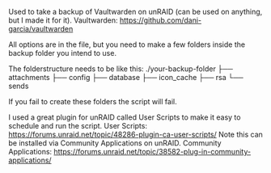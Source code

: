 Used to take a backup of Vaultwarden on unRAID (can be used on anything, but I made it for it).
Vaultwarden: https://github.com/dani-garcia/vaultwarden

All options are in the file, but you need to make a few folders inside the backup folder you intend to use.

The folderstructure needs to be like this:
./your-backup-folder
├── attachments
├── config
├── database
├── icon_cache
├── rsa
└── sends

If you fail to create these folders the script will fail.

I used a great plugin for unRAID called User Scripts to make it easy to schedule and run the script.
User Scripts: https://forums.unraid.net/topic/48286-plugin-ca-user-scripts/
Note this can be installed via Community Applications on unRAID.
Community Applications: https://forums.unraid.net/topic/38582-plug-in-community-applications/
